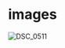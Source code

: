 # images
![DSC_0511](https://user-images.githubusercontent.com/166339/210130935-05bc244b-ff94-40df-95b3-defa8c0114b4.jpg)
